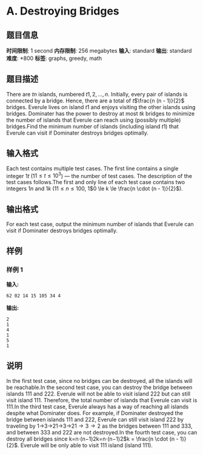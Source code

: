 # A. Destroying Bridges

## 题目信息

**时间限制**: 1 second
**内存限制**: 256 megabytes
**输入**: standard
**输出**: standard
**难度**: *800
**标签**: graphs, greedy, math

## 题目描述

There are $t$$n$ islands, numbered $t$$1, 2, \ldots, n$. Initially, every pair of islands is connected by a bridge. Hence, there are a total of $t$$\frac{n (n - 1)}{2}$ bridges. Everule lives on island $t$$1$ and enjoys visiting the other islands using bridges. Dominater has the power to destroy at most $t$$k$ bridges to minimize the number of islands that Everule can reach using (possibly multiple) bridges.Find the minimum number of islands (including island $t$$1$) that Everule can visit if Dominater destroys bridges optimally.

## 输入格式

Each test contains multiple test cases. The first line contains a single integer $1$$t$ ($1$$1 \leq t \leq 10^3$) — the number of test cases. The description of the test cases follows.The first and only line of each test case contains two integers $1$$n$ and $1$$k$ ($1$$1 \le n \le 100$, $1$$0 \le k \le \frac{n \cdot (n - 1)}{2}$).

## 输出格式

For each test case, output the minimum number of islands that Everule can visit if Dominater destroys bridges optimally.

## 样例

### 样例 1

**输入:**
```
62 02 14 15 105 34 4
```

**输出:**
```
2
1
4
1
5
1
```

## 说明

In the first test case, since no bridges can be destroyed, all the islands will be reachable.In the second test case, you can destroy the bridge between islands 11$1$ and 22$2$. Everule will not be able to visit island 22$2$ but can still visit island 11$1$. Therefore, the total number of islands that Everule can visit is 11$1$.In the third test case, Everule always has a way of reaching all islands despite what Dominater does. For example, if Dominater destroyed the bridge between islands 11$1$ and 22$2$, Everule can still visit island 22$2$ by traveling by 1→3→21→3→2$1 \to 3 \to 2$ as the bridges between 11$1$ and 33$3$, and between 33$3$ and 22$2$ are not destroyed.In the fourth test case, you can destroy all bridges since k=n⋅(n−1)2k=n⋅(n−1)2$k = \frac{n \cdot (n - 1)}{2}$. Everule will be only able to visit 11$1$ island (island 11$1$).
